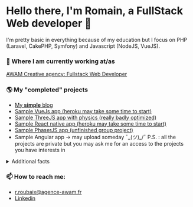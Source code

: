 # Hello there, I'm Romain, a FullStack Web developer 👋
I'm pretty basic in everything because of my education but I focus on PHP (Laravel, CakePHP, Symfony) and Javascript (NodeJS, VueJS).

### 💼 Where I am currently working at/as
[AWAM Creative agency: Fullstack Web Developer](https://www.agence-awam.fr/)

### 🌎 My "completed" projects
- [My __simple__ blog](https://spageti.dev/)
- [Sample VueJs app (heroku may take some time to start)](https://spoogetti.github.io/movies-front-dawin/#/)
- [Sample ThreeJS app with physics (really badly optimized)](https://spoogetti.github.io)
- [Sample React native app (heroku may take some time to start)](https://mmc-react.vercel.app/)
- [Sample PhaserJS app (unfinished group project)](https://spoogetti.github.io/informatique_debranchee/)
- Sample Angular app -> may upload someday ¯\_(ツ)_/¯
P.S. : all the projects are private but you may ask me for an access to the projects you have interests in

<details>
 <summary>Additional facts</summary>
    <br>
- 🔭 Long term, vague goal: sharpening my Web developer skills  <br>
- 🌱 I’m currently learning Elixir <br>
- 💭 I'd like to learn go and ruby <br>
- 🤔 I am an [aspiring t-shaped developer](https://letslearnabout.net/blog/what-it-is-a-t-shaped-developer-and-why-you-should-be-one/)<br>
  
  ![](https://komarev.com/ghpvc/?username=spoogetti&label=Invaderz) <br>
  
  ### 📉 My stats (please ignore, most of my projects are private 😥)
[![Romain's github stats](https://github-readme-stats.vercel.app/api?username=spoogetti)](https://github.com/anuraghazra/github-readme-stats)
  
<!--
[![Top Langs](https://github-readme-stats.vercel.app/api/top-langs/?username=spoogetti)](https://github.com/anuraghazra/github-readme-stats)
-->
</details>

### 📫 How to reach me:
  - <a href="mailto:r.roubaix@agence-awam.fr" alt="Contact me">r.roubaix@agence-awam.fr</a> <br>
  - <a href="https://www.linkedin.com/in/romain-roubaix/" alt="Linkedin">Linkedin</a>


